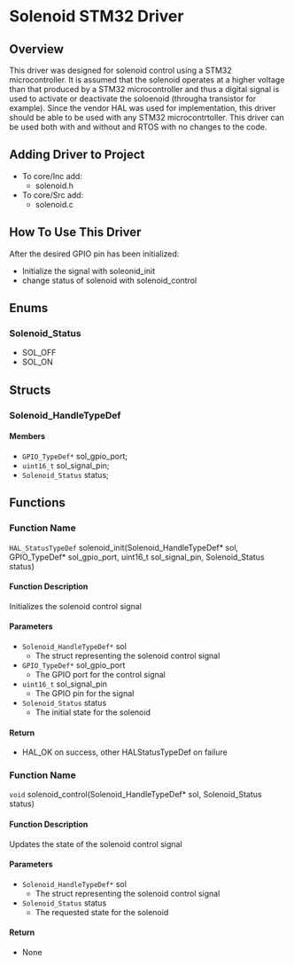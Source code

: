 # Solenoid STM32 Driver

## Overview
This driver was designed for solenoid control using a STM32 microcontroller. It is assumed that the solenoid operates at a higher voltage than that produced by a STM32 microcontroller and thus a digital signal is used to activate or deactivate the soloenoid (througha transistor for example). Since the vendor HAL was used for implementation, this driver should be able to be used with any STM32 microcontrtoller. This driver can be used both with and without and RTOS with no changes to the code.

## Adding Driver to Project
- To core/Inc add:
    - solenoid.h
- To core/Src add:
    - solenoid.c

## How To Use This Driver
After the desired GPIO pin has been initialized:

- Initialize the signal with soleonid_init
- change status of solenoid with solenoid_control

## Enums
### Solenoid_Status
- SOL_OFF
- SOL_ON

## Structs
### Solenoid_HandleTypeDef
#### Members
- `GPIO_TypeDef*` sol_gpio_port;
- `uint16_t` sol_signal_pin;
- `Solenoid_Status` status;

## Functions
### Function Name
`HAL_StatusTypeDef` solenoid_init(Solenoid_HandleTypeDef* sol, GPIO_TypeDef* sol_gpio_port, uint16_t sol_signal_pin, Solenoid_Status status)
#### Function Description
Initializes the solenoid control signal
#### Parameters
- `Solenoid_HandleTypeDef*` sol
    - The struct representing the solenoid control signal
- `GPIO_TypeDef*` sol_gpio_port
    - The GPIO port for the control signal
- `uint16_t` sol_signal_pin
    - The GPIO pin for the signal
- `Solenoid_Status` status
    - The initial state for the solenoid
#### Return
- HAL_OK on success, other HALStatusTypeDef on failure

### Function Name
`void` solenoid_control(Solenoid_HandleTypeDef* sol, Solenoid_Status status)
#### Function Description
Updates the state of the solenoid control signal
#### Parameters
- `Solenoid_HandleTypeDef*` sol
    - The struct representing the solenoid control signal
- `Solenoid_Status` status
    - The requested state for the solenoid
#### Return
- None
